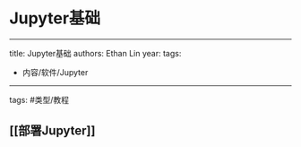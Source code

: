 # Jupyter基础


---
title: Jupyter基础
authors: Ethan Lin
year:
tags:
  - 内容/软件/Jupyter 
---


tags: #类型/教程 


## [[部署Jupyter]]




